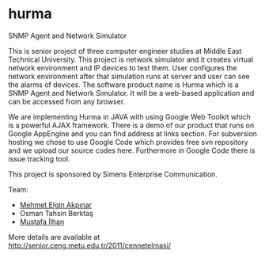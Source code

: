 # hurma
SNMP Agent and Network Simulator


This is senior project of three computer engineer studies at Middle East Technical University. This project is network simulator and it creates virtual network environment and IP devices to test them. User configures the network environment after that simulation runs at server and user can see the alarms of devices. The software product name is Hurma which is a SNMP Agent and Network Simulator. It will be a web-based application and can be accessed from any browser.


We are implementing Hurma in JAVA with using Google Web Toolkit which is a powerful AJAX framework. There is a demo of our product that runs on Google AppEngine and you can find address at links section. For subversion hosting we chose to use Google Code which provides free svn repository and we upload our source codes here. Furthermore in Google Code there is issue tracking tool.


This project is sponsored by Simens Enterprise Communication.

Team:
* [Mehmet Elgin Akpınar](https://twitter.com/m_elgin)
* Osman Tahsin Berktaş
* [Mustafa İlhan](https://twitter.com/mustilica)


More details are available at http://senior.ceng.metu.edu.tr/2011/cennetelmasi/
